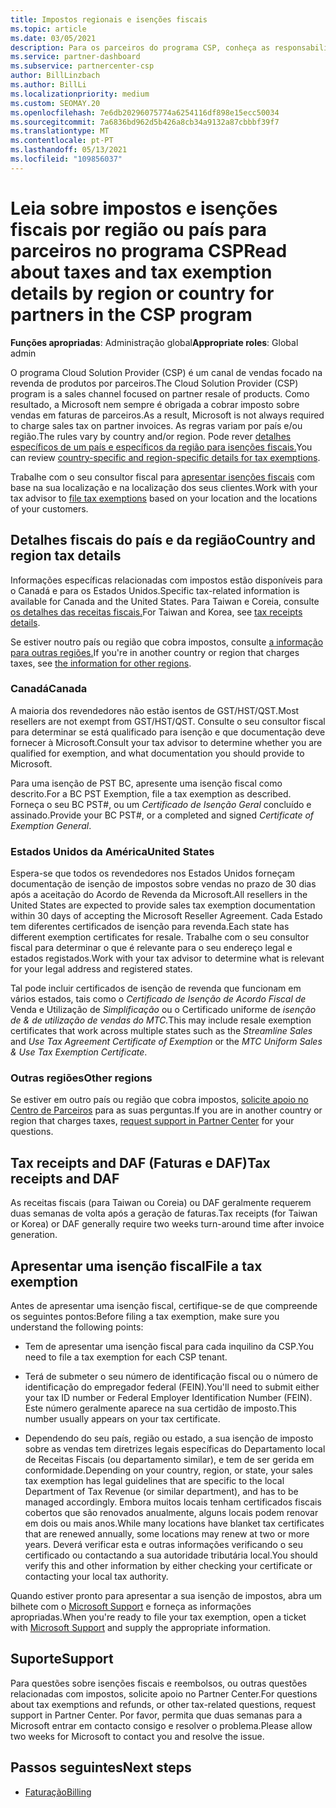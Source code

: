 ```yaml
---
title: Impostos regionais e isenções fiscais
ms.topic: article
ms.date: 03/05/2021
description: Para os parceiros do programa CSP, conheça as responsabilidades fiscais por região, como apresentar isenções fiscais para as vendas de CSP e como obter apoio para questões fiscais.
ms.service: partner-dashboard
ms.subservice: partnercenter-csp
author: BillLinzbach
ms.author: BillLi
ms.localizationpriority: medium
ms.custom: SEOMAY.20
ms.openlocfilehash: 7e6db20296075774a6254116df898e15ecc50034
ms.sourcegitcommit: 7a6836bd962d5b426a8cb34a9132a87cbbbf39f7
ms.translationtype: MT
ms.contentlocale: pt-PT
ms.lasthandoff: 05/13/2021
ms.locfileid: "109856037"
---
```

# <a name="read-about-taxes-and-tax-exemption-details-by-region-or-country-for-partners-in-the-csp-program"></a><span data-ttu-id="b94eb-103">Leia sobre impostos e isenções fiscais por região ou país para parceiros no programa CSP</span><span class="sxs-lookup"><span data-stu-id="b94eb-103">Read about taxes and tax exemption details by region or country for partners in the CSP program</span></span>

<span data-ttu-id="b94eb-104">**Funções apropriadas**: Administração global</span><span class="sxs-lookup"><span data-stu-id="b94eb-104">**Appropriate roles**: Global admin</span></span>

<span data-ttu-id="b94eb-105">O programa Cloud Solution Provider (CSP) é um canal de vendas focado na revenda de produtos por parceiros.</span><span class="sxs-lookup"><span data-stu-id="b94eb-105">The Cloud Solution Provider (CSP) program is a sales channel focused on partner resale of products.</span></span> <span data-ttu-id="b94eb-106">Como resultado, a Microsoft nem sempre é obrigada a cobrar imposto sobre vendas em faturas de parceiros.</span><span class="sxs-lookup"><span data-stu-id="b94eb-106">As a result, Microsoft is not always required to charge sales tax on partner invoices.</span></span> <span data-ttu-id="b94eb-107">As regras variam por país e/ou região.</span><span class="sxs-lookup"><span data-stu-id="b94eb-107">The rules vary by country and/or region.</span></span> <span data-ttu-id="b94eb-108">Pode rever [detalhes específicos de um país e específicos da região para isenções fiscais.](#country-and-region-tax-details)</span><span class="sxs-lookup"><span data-stu-id="b94eb-108">You can review [country-specific and region-specific details for tax exemptions](#country-and-region-tax-details).</span></span>

<span data-ttu-id="b94eb-109">Trabalhe com o seu consultor fiscal para [apresentar isenções fiscais](#file-a-tax-exemption) com base na sua localização e na localização dos seus clientes.</span><span class="sxs-lookup"><span data-stu-id="b94eb-109">Work with your tax advisor to [file tax exemptions](#file-a-tax-exemption) based on your location and the locations of your customers.</span></span>

## <a name="country-and-region-tax-details"></a><span data-ttu-id="b94eb-110">Detalhes fiscais do país e da região</span><span class="sxs-lookup"><span data-stu-id="b94eb-110">Country and region tax details</span></span>

<span data-ttu-id="b94eb-111">Informações específicas relacionadas com impostos estão disponíveis para o Canadá e para os Estados Unidos.</span><span class="sxs-lookup"><span data-stu-id="b94eb-111">Specific tax-related information is available for Canada and the United States.</span></span> <span data-ttu-id="b94eb-112">Para Taiwan e Coreia, consulte [os detalhes das receitas fiscais.](#tax-receipts-and-daf)</span><span class="sxs-lookup"><span data-stu-id="b94eb-112">For Taiwan and Korea, see [tax receipts details](#tax-receipts-and-daf).</span></span>

<span data-ttu-id="b94eb-113">Se estiver noutro país ou região que cobra impostos, consulte [a informação para outras regiões.](#other-regions)</span><span class="sxs-lookup"><span data-stu-id="b94eb-113">If you're in another country or region that charges taxes, see [the information for other regions](#other-regions).</span></span>


### <a name="canada"></a><span data-ttu-id="b94eb-114">Canadá</span><span class="sxs-lookup"><span data-stu-id="b94eb-114">Canada</span></span>

<span data-ttu-id="b94eb-115">A maioria dos revendedores não estão isentos de GST/HST/QST.</span><span class="sxs-lookup"><span data-stu-id="b94eb-115">Most resellers are not exempt from GST/HST/QST.</span></span> <span data-ttu-id="b94eb-116">Consulte o seu consultor fiscal para determinar se está qualificado para isenção e que documentação deve fornecer à Microsoft.</span><span class="sxs-lookup"><span data-stu-id="b94eb-116">Consult your tax advisor to determine whether you are qualified for exemption, and what documentation you should provide to Microsoft.</span></span>

<span data-ttu-id="b94eb-117">Para uma isenção de PST BC, apresente uma isenção fiscal como descrito.</span><span class="sxs-lookup"><span data-stu-id="b94eb-117">For a BC PST Exemption, file a tax exemption as described.</span></span> <span data-ttu-id="b94eb-118">Forneça o seu BC PST#, ou um *Certificado de Isenção Geral* concluído e assinado.</span><span class="sxs-lookup"><span data-stu-id="b94eb-118">Provide your BC PST#, or a completed and signed *Certificate of Exemption General*.</span></span>

### <a name="united-states"></a><span data-ttu-id="b94eb-119">Estados Unidos da América</span><span class="sxs-lookup"><span data-stu-id="b94eb-119">United States</span></span>

<span data-ttu-id="b94eb-120">Espera-se que todos os revendedores nos Estados Unidos forneçam documentação de isenção de impostos sobre vendas no prazo de 30 dias após a aceitação do Acordo de Revenda da Microsoft.</span><span class="sxs-lookup"><span data-stu-id="b94eb-120">All resellers in the United States are expected to provide sales tax exemption documentation within 30 days of accepting the Microsoft Reseller Agreement.</span></span> <span data-ttu-id="b94eb-121">Cada Estado tem diferentes certificados de isenção para revenda.</span><span class="sxs-lookup"><span data-stu-id="b94eb-121">Each state has different exemption certificates for resale.</span></span> <span data-ttu-id="b94eb-122">Trabalhe com o seu consultor fiscal para determinar o que é relevante para o seu endereço legal e estados registados.</span><span class="sxs-lookup"><span data-stu-id="b94eb-122">Work with your tax advisor to determine what is relevant for your legal address and registered states.</span></span>

<span data-ttu-id="b94eb-123">Tal pode incluir certificados de isenção de revenda que funcionam em vários estados, tais como o *Certificado de Isenção de Acordo Fiscal de* Venda e Utilização de *Simplificação* ou o Certificado uniforme de *isenção de & de utilização de vendas do MTC.*</span><span class="sxs-lookup"><span data-stu-id="b94eb-123">This may include resale exemption certificates that work across multiple states such as the *Streamline Sales* and *Use Tax Agreement Certificate of Exemption* or the *MTC Uniform Sales & Use Tax Exemption Certificate*.</span></span>

### <a name="other-regions"></a><span data-ttu-id="b94eb-124">Outras regiões</span><span class="sxs-lookup"><span data-stu-id="b94eb-124">Other regions</span></span>

<span data-ttu-id="b94eb-125">Se estiver em outro país ou região que cobra impostos, [solicite apoio no Centro de Parceiros](#support) para as suas perguntas.</span><span class="sxs-lookup"><span data-stu-id="b94eb-125">If you are in another country or region that charges taxes, [request support in Partner Center](#support) for your questions.</span></span>

## <a name="tax-receipts-and-daf"></a><span data-ttu-id="b94eb-126">Tax receipts and DAF (Faturas e DAF)</span><span class="sxs-lookup"><span data-stu-id="b94eb-126">Tax receipts and DAF</span></span>

<span data-ttu-id="b94eb-127">As receitas fiscais (para Taiwan ou Coreia) ou DAF geralmente requerem duas semanas de volta após a geração de faturas.</span><span class="sxs-lookup"><span data-stu-id="b94eb-127">Tax receipts (for Taiwan or Korea) or DAF generally require two weeks turn-around time after invoice generation.</span></span>

## <a name="file-a-tax-exemption"></a><span data-ttu-id="b94eb-128">Apresentar uma isenção fiscal</span><span class="sxs-lookup"><span data-stu-id="b94eb-128">File a tax exemption</span></span>

<span data-ttu-id="b94eb-129">Antes de apresentar uma isenção fiscal, certifique-se de que compreende os seguintes pontos:</span><span class="sxs-lookup"><span data-stu-id="b94eb-129">Before filing a tax exemption, make sure you understand the following points:</span></span>

- <span data-ttu-id="b94eb-130">Tem de apresentar uma isenção fiscal para cada inquilino da CSP.</span><span class="sxs-lookup"><span data-stu-id="b94eb-130">You need to file a tax exemption for each CSP tenant.</span></span>

- <span data-ttu-id="b94eb-131">Terá de submeter o seu número de identificação fiscal ou o número de identificação do empregador federal (FEIN).</span><span class="sxs-lookup"><span data-stu-id="b94eb-131">You'll need to submit either your tax ID number or Federal Employer Identification Number (FEIN).</span></span> <span data-ttu-id="b94eb-132">Este número geralmente aparece na sua certidão de imposto.</span><span class="sxs-lookup"><span data-stu-id="b94eb-132">This number usually appears on your tax certificate.</span></span>

- <span data-ttu-id="b94eb-133">Dependendo do seu país, região ou estado, a sua isenção de imposto sobre as vendas tem diretrizes legais específicas do Departamento local de Receitas Fiscais (ou departamento similar), e tem de ser gerida em conformidade.</span><span class="sxs-lookup"><span data-stu-id="b94eb-133">Depending on your country, region, or state, your sales tax exemption has legal guidelines that are specific to the local Department of Tax Revenue (or similar department), and has to be managed accordingly.</span></span> <span data-ttu-id="b94eb-134">Embora muitos locais tenham certificados fiscais cobertos que são renovados anualmente, alguns locais podem renovar em dois ou mais anos.</span><span class="sxs-lookup"><span data-stu-id="b94eb-134">While many locations have blanket tax certificates that are renewed annually, some locations may renew at two or more years.</span></span> <span data-ttu-id="b94eb-135">Deverá verificar esta e outras informações verificando o seu certificado ou contactando a sua autoridade tributária local.</span><span class="sxs-lookup"><span data-stu-id="b94eb-135">You should verify this and other information by either checking your certificate or contacting your local tax authority.</span></span>

<span data-ttu-id="b94eb-136">Quando estiver pronto para apresentar a sua isenção de impostos, abra um bilhete com o [Microsoft Support](https://partner.microsoft.com/dashboard/support/csp/servicerequests/create?stage=2&topicid=92930319-ced6-c18b-d7a6-d62b22d60aa5) e forneça as informações apropriadas.</span><span class="sxs-lookup"><span data-stu-id="b94eb-136">When you're ready to file your tax exemption, open a ticket with [Microsoft Support](https://partner.microsoft.com/dashboard/support/csp/servicerequests/create?stage=2&topicid=92930319-ced6-c18b-d7a6-d62b22d60aa5) and supply the appropriate information.</span></span>

## <a name="support"></a><span data-ttu-id="b94eb-137">Suporte</span><span class="sxs-lookup"><span data-stu-id="b94eb-137">Support</span></span>

<span data-ttu-id="b94eb-138">Para questões sobre isenções fiscais e reembolsos, ou outras questões relacionadas com impostos, solicite apoio no Partner Center.</span><span class="sxs-lookup"><span data-stu-id="b94eb-138">For questions about tax exemptions and refunds, or other tax-related questions, request support in Partner Center.</span></span> <span data-ttu-id="b94eb-139">Por favor, permita que duas semanas para a Microsoft entrar em contacto consigo e resolver o problema.</span><span class="sxs-lookup"><span data-stu-id="b94eb-139">Please allow two weeks for Microsoft to contact you and resolve the issue.</span></span>

## <a name="next-steps"></a><span data-ttu-id="b94eb-140">Passos seguintes</span><span class="sxs-lookup"><span data-stu-id="b94eb-140">Next steps</span></span>

- [<span data-ttu-id="b94eb-141">Faturação</span><span class="sxs-lookup"><span data-stu-id="b94eb-141">Billing</span></span>](billing.md)
